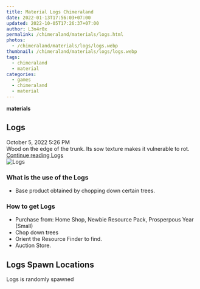 ```yaml
---
title: Material Logs Chimeraland
date: 2022-01-13T17:56:03+07:00
updated: 2022-10-05T17:26:37+07:00
author: L3n4r0x
permalink: /chimeraland/materials/logs.html
photos:
  - /chimeraland/materials/logs/logs.webp
thumbnail: /chimeraland/materials/logs/logs.webp
tags:
  - chimeraland
  - material
categories:
  - games
  - chimeraland
  - material
---
```


<link
  rel="stylesheet"
  href="https://rawcdn.githack.com/dimaslanjaka/Web-Manajemen/870a349/css/bootstrap-5-3-0-alpha3-wrapper.css"
/>
<section id="bootstrap-wrapper">
  <div data-bs-theme="dark">
    <div
      class="row g-0 border rounded overflow-hidden flex-md-row mb-4 shadow-sm position-relative bg-dark text-light"
    >
      <div class="col p-4 d-flex flex-column position-static">
        <strong class="d-inline-block mb-2 text-success">materials</strong>
        <h2 class="mb-0">Logs</h2>
        <div class="mb-1 text-muted">October 5, 2022 5:26 PM</div>
        <div class="mb-2 border p-1">
          Wood on the edge of the trunk. Its sow texture makes it vulnerable to
          rot.
        </div>
        <a
          href="/chimeraland/materials/logs.html"
          class="stretched-link d-none text-primary"
          >Continue reading Logs</a
        >
      </div>
      <div class="col-auto d-none d-md-block d-lg-block">
        <img
          src="https://www.webmanajemen.com/chimeraland/materials/logs/logs.webp"
          alt="Logs"
        />
      </div>
    </div>
    <div class="row">
      <div class="col-lg-6 col-12 mb-2">
        <div class="card">
          <div class="card-body">
            <h3 class="card-title">What is the use of the Logs</h3>
            <div class="card-text">
              <ul>
                <li>Base product obtained by chopping down certain trees.</li>
              </ul>
            </div>
          </div>
        </div>
      </div>
      <div class="col-lg-6 col-12 mb-2">
        <div class="card">
          <div class="card-body">
            <h3 class="card-title">How to get Logs</h3>
            <div class="card-text">
              <ul>
                <li>
                  Purchase from: Home Shop, Newbie Resource Pack, Prosperpous
                  Year (Small)
                </li>
                <li>Chop down trees</li>
                <li>Orient the Resource Finder to find.</li>
                <li>Auction Store.</li>
              </ul>
            </div>
          </div>
        </div>
      </div>
      <div class="col-12 mb-2">
        <h2>Logs Spawn Locations</h2>
        <p>Logs is randomly spawned</p>
      </div>
    </div>
  </div>
</section>
